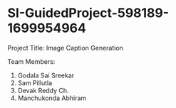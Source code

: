 # SI-GuidedProject-598189-1699954964

Project Title: Image Caption Generation

Team Members:

1. Godala Sai Sreekar
2. Sam Pillutla
3. Devak Reddy Ch.
4. Manchukonda Abhiram
